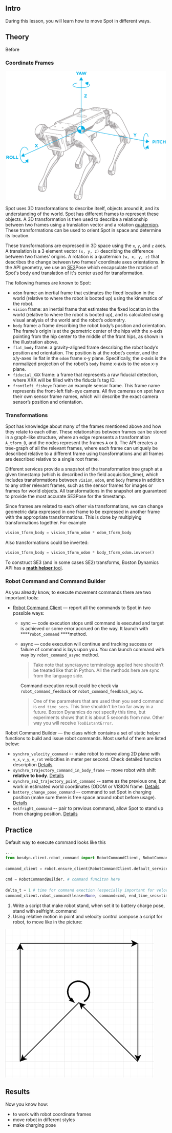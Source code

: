 ## Intro
During this lesson, you will learn how to move Spot in different ways.

## Theory

Before  

### Coordinate Frames

<p align="center">
    <img src="assets/spot_angular_coords.png" width="500">
</p>

Spot uses 3D transformations to describe itself, objects around it, and its understanding of the world. Spot has different frames to represent these objects. A 3D transformation is then used to describe a relationship between two frames using a translation vector and a rotation [quaternion](https://en.wikipedia.org/wiki/Quaternion). These transformations can be used to orient Spot in space and determine its location.

These transformations are expressed in 3D space using the `x`, `y`, and `z` axes. A translation is a 3 element vector `(x, y, z)` describing the difference between two frames’ origins. A rotation is a quaternion `(w, x, y, z)` that describes the change between two frames’ coordinate axes orientations. In the API geometry, we use an [SE3](https://en.wikipedia.org/wiki/Euclidean_group)Pose which encapsulate the rotation of Spot's body and translation of it's center used for transformation.

The following frames are known to Spot:

- `odom` frame: an inertial frame that estimates the fixed location in the world (relative to where the robot is booted up) using the kinematics of the robot.
- `vision` frame: an inertial frame that estimates the fixed location in the world (relative to where the robot is booted up), and is calculated using visual analysis of the world and the robot’s odometry.
- `body` frame: a frame describing the robot body’s position and orientation. The frame’s origin is at the geometric center of the hips with the x-axis pointing from the hip center to the middle of the front hips, as shown in the illustration above.
- `flat_body` frame: a gravity-aligned frame describing the robot body’s position and orientation. The position is at the robot’s center, and the x/y-axes lie flat in the `odom` frame x-y plane. Specifically, the x-axis is the normalized projection of the robot’s `body` frame x-axis to the `odom` x-y plane.
- `fiducial_XXX` frame: a frame that represents a raw fiducial detection, where XXX will be filled with the fiducial’s tag ID.
- `frontleft_fisheye` frame: an example sensor frame. This frame name represents the front-left fish-eye camera. All five cameras on spot have their own sensor frame names, which will describe the exact camera sensor’s position and orientation.

### Transformations

Spot has knowledge about many of the frames mentioned above and how they relate to each other. These relationships between frames can be stored in a graph-like structure, where an edge represents a transformation `A_tform_B`, and the nodes represent the frames `A` or `B`. The API creates a tree-graph of all the relevant frames, where each frame can uniquely be described relative to a different frame using transformations and all frames are described relative to a single root frame.

Different services provide a snapshot of the transformation tree graph at a given timestamp (which is described in the field acquisition_time), which includes transformations between `vision`, `odom`, and `body` frames in addition to any other relevant frames, such as the sensor frames for images or frames for world objects. All transformations in the snapshot are guaranteed to provide the most accurate SE3Pose for the timestamp.

Since frames are related to each other via transformations, we can change geometric data expressed in one frame to be expressed in another frame with the appropriate transformations. This is done by multiplying transformations together. For example

```python
vision_tform_body = vision_tform_odom * odom_tform_body
```

Also transformations could be inverted:

```python
vision_tform_body = vision_tform_odom * body_tform_odom.inverse()
```

To construct SE3 (and in some cases SE2) transforms, Boston Dynamics API has a [**math helper** tool](https://dev.bostondynamics.com/python/bosdyn-client/src/bosdyn/client/math_helpers).


### Robot Command and Command Builder

As you already know, to execute movement commands there are two important tools:

- [Robot Command Client](https://dev.bostondynamics.com/python/bosdyn-client/src/bosdyn/client/robot_command#bosdyn.client.robot_command.RobotCommandClient) — report all the commands to Spot in two possible ways:
    - sync — code execution stops until command is executed and target is achieved or some error accrued on the way. It launch with ****`robot_command` ****method.
    - async — code execution will continue and tracking success or failure of command is lays upon you. You can launch command with way by `robot_command_async` method.
        
        > Take note that sync/async terminology applied here shouldn’t be treated like that in Python. All the methods here are sync from the language side.
        > 
        
        Command execution result could be check via `robot_command_feedback` or `robot_command_feedback_async`.
        
        > One of the parameters that are used then you send command is `end_time_secs`. This time shouldn’t be too far away in a future. Boston Dynamics do not specify this time, but experiments shows that it is about 5 seconds from now. Other way you will receive `TooDistantError`.
        >

Robot Command Builder — the class which contains a set of static helper functions to build and issue robot commands. Most useful of them are listed below:

- `synchro_velocity_command` -- make robot to move along 2D plane with `v_x`, `v_y`, `v_rot` velocities in meter per second. Check detailed function description [Details](https://dev.bostondynamics.com/python/bosdyn-client/src/bosdyn/client/robot_command#bosdyn.client.robot_command.RobotCommandBuilder.synchro_velocity_command)
- `synchro_trajectory_command_in_body_frame` -- move robot with shift **relative to body**. [Details](https://dev.bostondynamics.com/python/bosdyn-client/src/bosdyn/client/robot_command#bosdyn.client.robot_command.RobotCommandBuilder.synchro_trajectory_command_in_body_frame)
- `synchro_se2_trajectory_point_command` -- same as the previous one, but work in estimated world coordinates (ODOM or VISION frame. [Details](https://dev.bostondynamics.com/python/bosdyn-client/src/bosdyn/client/robot_command#bosdyn.client.robot_command.RobotCommandBuilder.synchro_se2_trajectory_point_command)
- `battery_change_pose_command` -- command to set Spot in charging position (make sure there is free space around robot before usage). [Details](https://dev.bostondynamics.com/python/bosdyn-client/src/bosdyn/client/robot_command#bosdyn.client.robot_command.RobotCommandBuilder.battery_change_pose_command)
- `selfright_command` -- pair to previous command, allow Spot to stand up from charging position. [Details](https://dev.bostondynamics.com/python/bosdyn-client/src/bosdyn/client/robot_command#bosdyn.client.robot_command.RobotCommandBuilder.selfright_command)

## Practice

Default way to execute command looks like this

```python
...
from bosdyn.client.robot_command import RobotCommandClient, RobotCommandBuilder

command_client = robot.ensure_client(RobotCommandClient.default_service_name)

cmd = RobotCommandBuilder. # command funciton here

delta_t = 1 # time for command exection (especially important for velocity control)
command_client.robot_command(lease=None, command=cmd, end_time_secs=time.time() + delta_t)
```

1. Write a script that make robot stand, when set it to battery charge pose, stand with selfright_command
2. Using relative motion in point and velocity control compose a script for robot, to move like in the picture:

![trajectory.png](assets/trajectory.png)

## Results
Now you know how:
- to work with robot coordinate frames
- move robot in different styles
- make charging pose
